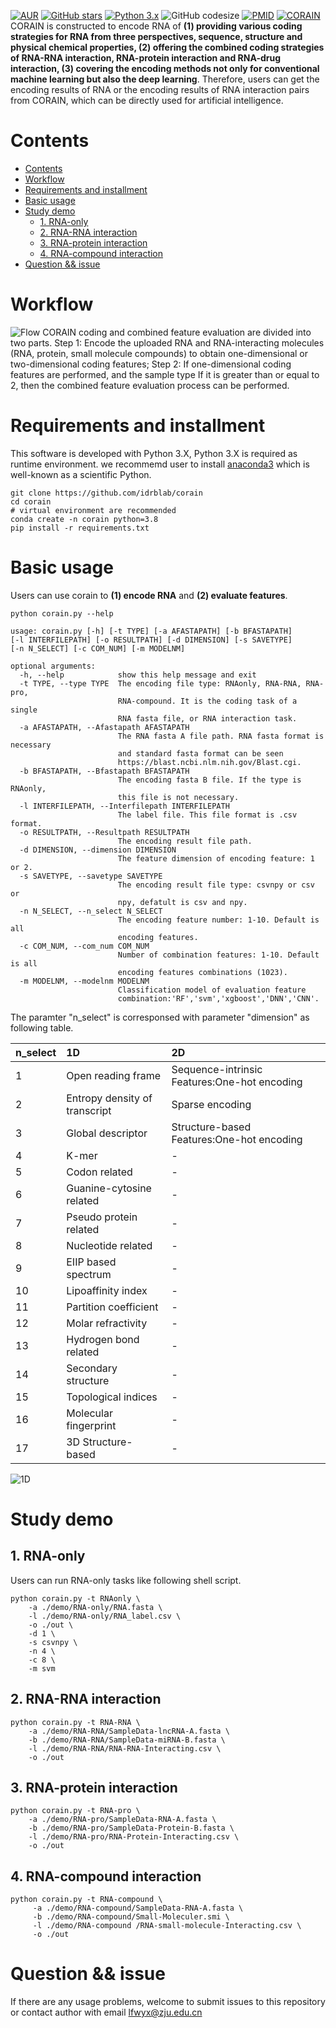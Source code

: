 [![AUR](https://img.shields.io/badge/license-GPL%203.0-blue.svg)](https://gitee.com/yunxia-wang/corain/blob/main/LICENSE)
[![GitHub stars](https://img.shields.io/github/stars/idrblab/corain.svg?style=social&label=Stars)](https://github.com/idrblab/corain/)
[![Python 3.x](https://img.shields.io/badge/Python-3.X-green.svg)](https://www.python.org/)
![GitHub codesize](https://img.shields.io/github/languages/code-size/idrblab/corain)
[![PMID](https://img.shields.io/badge/PMID-NOT%20available-yellow.svg)](https://pubmed.ncbi.nlm.nih.gov/)
[![CORAIN](fig/CORAIN-Title.png)](http://idrblab.org/corain/)
CORAIN is constructed to encode RNA of **(1) providing various coding strategies for RNA from three perspectives, sequence, structure and physical chemical properties, (2) offering the combined coding strategies of RNA-RNA interaction, RNA-protein interaction and RNA-drug interaction, (3) covering the encoding methods not only for conventional machine learning but also the deep learning**. Therefore, users can get the encoding results of RNA or the encoding results of RNA interaction pairs from CORAIN, which can be directly used for artificial intelligence.

# Contents
- [Contents](#contents)
- [Workflow](#workflow)
- [Requirements and installment](#requirements-and-installment)
- [Basic usage](#basic-usage)
- [Study demo](#study-demo)
  - [1. RNA-only](#1-rna-only)
  - [2. RNA-RNA interaction](#2-rna-rna-interaction)
  - [3. RNA-protein interaction](#3-rna-protein-interaction)
  - [4. RNA-compound interaction](#4-rna-compound-interaction)
- [Question && issue](#question--issue)

# Workflow
![Flow](fig/CORAIN-Flow.png)
CORAIN coding and combined feature evaluation are divided into two parts. Step 1: Encode the uploaded RNA and RNA-interacting molecules (RNA, protein, small molecule compounds) to obtain one-dimensional or two-dimensional coding features; Step 2: If one-dimensional coding features are performed, and the sample type If it is greater than or equal to 2, then the combined feature evaluation process can be performed. 

# Requirements and installment
This software is developed with Python 3.X, Python 3.X is required as runtime environment. we recommemd user to install [anaconda3](https://www.anaconda.com/) which is well-known as a scientific Python.

```shell
git clone https://github.com/idrblab/corain
cd corain
# virtual environment are recommended
conda create -n corain python=3.8
pip install -r requirements.txt
```
# Basic usage
Users can use corain to **(1) encode RNA** and **(2) evaluate features**.
```shell
python corain.py --help
```
```
usage: corain.py [-h] [-t TYPE] [-a AFASTAPATH] [-b BFASTAPATH] 
[-l INTERFILEPATH] [-o RESULTPATH] [-d DIMENSION] [-s SAVETYPE] 
[-n N_SELECT] [-c COM_NUM] [-m MODELNM]

optional arguments:
  -h, --help            show this help message and exit
  -t TYPE, --type TYPE  The encoding file type: RNAonly, RNA-RNA, RNA-pro, 
                        RNA-compound. It is the coding task of a single 
                        RNA fasta file, or RNA interaction task.    
  -a AFASTAPATH, --Afastapath AFASTAPATH
                        The RNA fasta A file path. RNA fasta format is necessary 
                        and standard fasta format can be seen
                        https://blast.ncbi.nlm.nih.gov/Blast.cgi.
  -b BFASTAPATH, --Bfastapath BFASTAPATH
                        The encoding fasta B file. If the type is RNAonly, 
                        this file is not necessary.
  -l INTERFILEPATH, --Interfilepath INTERFILEPATH
                        The label file. This file format is .csv format.
  -o RESULTPATH, --Resultpath RESULTPATH
                        The encoding result file path.
  -d DIMENSION, --dimension DIMENSION
                        The feature dimension of encoding feature: 1 or 2.
  -s SAVETYPE, --savetype SAVETYPE
                        The encoding result file type: csvnpy or csv or 
                        npy, defatult is csv and npy.
  -n N_SELECT, --n_select N_SELECT
                        The encoding feature number: 1-10. Default is all 
                        encoding features.
  -c COM_NUM, --com_num COM_NUM
                        Number of combination features: 1-10. Default is all 
                        encoding features combinations (1023).
  -m MODELNM, --modelnm MODELNM
                        Classification model of evaluation feature 
                        combination:'RF','svm','xgboost','DNN','CNN'.
```

The paramter "n_select" is corresponsed with parameter "dimension" as following table.

|n_select|1D                           |2D                                          |
|:-------|:----------------------------|:-------------------------------------------|
|1       |Open reading frame           |Sequence-intrinsic Features:One-hot encoding|
|2       |Entropy density of transcript|Sparse encoding                             |
|3       |Global descriptor            |Structure-based Features:One-hot encoding   |
|4       |K-mer                        |-                                           |
|5       |Codon related                |-                                           |
|6       |Guanine-cytosine related     |-                                           |
|7       |Pseudo protein related       |-                                           |
|8       |Nucleotide related           |-                                           |
|9       |EIIP based spectrum          |-                                           |
|10      |Lipoaffinity index           |-                                           |
|11      |Partition coefficient        |-                                           |
|12      |Molar refractivity           |-                                           |
|13      |Hydrogen bond related        |-                                           |
|14      |Secondary structure          |-                                           |
|15      |Topological indices          |-                                           |
|16      |Molecular fingerprint        |-                                           |
|17      |3D Structure-based           |-                                           |

![1D](fig/CORAIN-1D.png)

# Study demo
## 1. RNA-only
Users can run RNA-only tasks like following shell script.
```shell
python corain.py -t RNAonly \
    -a ./demo/RNA-only/RNA.fasta \
    -l ./demo/RNA-only/RNA_label.csv \
    -o ./out \
    -d 1 \
    -s csvnpy \
    -n 4 \
    -c 8 \
    -m svm
```

## 2. RNA-RNA interaction
```shell
python corain.py -t RNA-RNA \
    -a ./demo/RNA-RNA/SampleData-lncRNA-A.fasta \
    -b ./demo/RNA-RNA/SampleData-miRNA-B.fasta \
    -l ./demo/RNA-RNA/RNA-RNA-Interacting.csv \
    -o ./out
```

## 3. RNA-protein interaction
```shell
python corain.py -t RNA-pro \
    -a ./demo/RNA-pro/SampleData-RNA-A.fasta \
    -b ./demo/RNA-pro/SampleData-Protein-B.fasta \
    -l ./demo/RNA-pro/RNA-Protein-Interacting.csv \
    -o ./out
```

## 4. RNA-compound interaction
```shell
python corain.py -t RNA-compound \
     -a ./demo/RNA-compound/SampleData-RNA-A.fasta \
     -b ./demo/RNA-compound/Small-Moleculer.smi \
     -l ./demo/RNA-compound /RNA-small-molecule-Interacting.csv \
     -o ./out
```

# Question && issue
If there are any usage problems, welcome to submit issues to this repository or contact author with email lfwyx@zju.edu.cn
